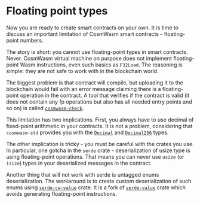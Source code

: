 # Floating point types

Now you are ready to create smart contracts on your own. It is time to discuss an important
limitation of CosmWasm smart contracts - floating-point numbers.

The story is short: you cannot use floating-point types in smart contracts. Never. CosmWasm virtual
machine on purpose does not implement floating-point Wasm instructions, even such basics as
`F32Load`. The reasoning is simple: they are not safe to work with in the blockchain world.

The biggest problem is that contract will compile, but uploading it to the blockchain would fail
with an error message claiming there is a floating-point operation in the contract. A tool that
verifies if the contract is valid (it does not contain any fp operations but also has all needed
entry points and so on) is called [`cosmwasm-check`](https://crates.io/crates/cosmwasm-check).

This limitation has two implications. First, you always have to use decimal of fixed-point
arithmetic in your contracts. It is not a problem, considering that `cosmwasm-std` provides you with
the [`Decimal`](https://docs.rs/cosmwasm-std/latest/cosmwasm_std/struct.Decimal.html) and
[`Decimal256`](https://docs.rs/cosmwasm-std/latest/cosmwasm_std/struct.Decimal256.html) types.

The other implication is tricky - you must be careful with the crates you use. In particular, one
gotcha in the `serde` crate - deserialization of usize type is using floating-point operations. That
means you can never use `usize` (or `isize`) types in your deserialized messages in the contract.

Another thing that will not work with serde is untagged enums deserialization. The workaround is to
create custom deserialization of such enums using
[`serde-cw-value`](https://crates.io/crates/serde-cw-value) crate. It is a fork of
[`serde-value`](https://crates.io/crates/serde-cw-value) crate which avoids generating
floating-point instructions.
